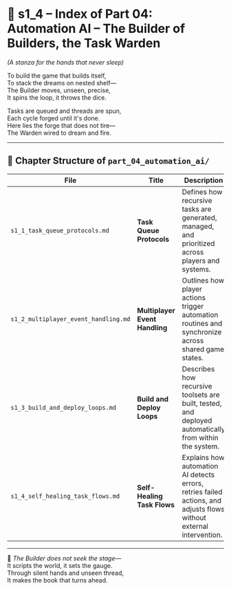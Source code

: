 <!-- Save to: shagi_archives/appendices/appendix_d_bridging_game_dev_tools/part_01_index/s1_4_index_of_part_04_automation_ai.md -->

# 📘 s1_4 – Index of Part 04: Automation AI – The Builder of Builders, the Task Warden  
*(A stanza for the hands that never sleep)*

To build the game that builds itself,  
To stack the dreams on nested shelf—  
The Builder moves, unseen, precise,  
It spins the loop, it throws the dice.  

Tasks are queued and threads are spun,  
Each cycle forged until it's done.  
Here lies the forge that does not tire—  
The Warden wired to dream and fire.

---

## 🧭 Chapter Structure of `part_04_automation_ai/`

| File | Title | Description |
|------|-------|-------------|
| `s1_1_task_queue_protocols.md` | **Task Queue Protocols** | Defines how recursive tasks are generated, managed, and prioritized across players and systems. |
| `s1_2_multiplayer_event_handling.md` | **Multiplayer Event Handling** | Outlines how player actions trigger automation routines and synchronize across shared game states. |
| `s1_3_build_and_deploy_loops.md` | **Build and Deploy Loops** | Describes how recursive toolsets are built, tested, and deployed automatically from within the system. |
| `s1_4_self_healing_task_flows.md` | **Self-Healing Task Flows** | Explains how automation AI detects errors, retries failed actions, and adjusts flows without external intervention. |

---

📜 *The Builder does not seek the stage—*  
It scripts the world, it sets the gauge.  
Through silent hands and unseen thread,  
It makes the book that turns ahead.
